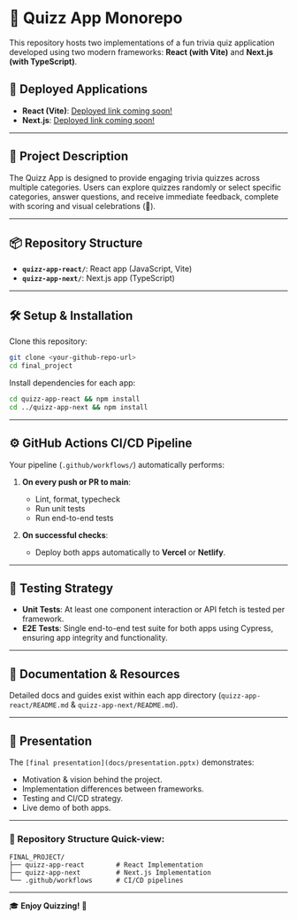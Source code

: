 # 🎉 Quizz App Monorepo

This repository hosts two implementations of a fun trivia quiz application developed using two modern frameworks: **React (with Vite)** and **Next.js (with TypeScript)**.

## 🚀 Deployed Applications

- **React (Vite)**: [Deployed link coming soon!](#)
- **Next.js**: [Deployed link coming soon!](#)

---

## 📌 Project Description

The Quizz App is designed to provide engaging trivia quizzes across multiple categories. Users can explore quizzes randomly or select specific categories, answer questions, and receive immediate feedback, complete with scoring and visual celebrations (🎊).

---

## 📦 Repository Structure

- **`quizz-app-react/`**: React app (JavaScript, Vite)
- **`quizz-app-next/`**: Next.js app (TypeScript)

---

## 🛠️ Setup & Installation

Clone this repository:

```bash
git clone <your-github-repo-url>
cd final_project
```

Install dependencies for each app:

```bash
cd quizz-app-react && npm install
cd ../quizz-app-next && npm install
```

---

## ⚙️ GitHub Actions CI/CD Pipeline

Your pipeline (`.github/workflows/`) automatically performs:

1. **On every push or PR to main**:
   - Lint, format, typecheck
   - Run unit tests
   - Run end-to-end tests

2. **On successful checks**:
   - Deploy both apps automatically to **Vercel** or **Netlify**.

---

## 🧪 Testing Strategy

- **Unit Tests**: At least one component interaction or API fetch is tested per framework.
- **E2E Tests**: Single end-to-end test suite for both apps using Cypress, ensuring app integrity and functionality.

---

## 📖 Documentation & Resources

Detailed docs and guides exist within each app directory (`quizz-app-react/README.md` & `quizz-app-next/README.md`).

---

## 🎤 Presentation

The `[final presentation](docs/presentation.pptx)` demonstrates:
  - Motivation & vision behind the project.
  - Implementation differences between frameworks.
  - Testing and CI/CD strategy.
  - Live demo of both apps.

---

### 🚩 Repository Structure Quick-view:

```
FINAL_PROJECT/
├── quizz-app-react        # React Implementation
├── quizz-app-next         # Next.js Implementation
└── .github/workflows      # CI/CD pipelines
```

---

🎓 **Enjoy Quizzing!** 🌟